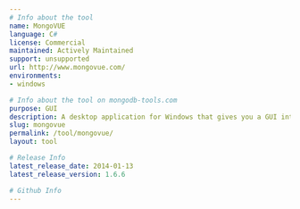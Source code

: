 ```yaml
---
# Info about the tool
name: MongoVUE
language: C#
license: Commercial
maintained: Actively Maintained
support: unsupported
url: http://www.mongovue.com/
environments:
- windows

# Info about the tool on mongodb-tools.com
purpose: GUI
description: A desktop application for Windows that gives you a GUI interface to work with MongoDB.
slug: mongovue
permalink: /tool/mongovue/
layout: tool

# Release Info
latest_release_date: 2014-01-13
latest_release_version: 1.6.6

# Github Info
---
```


